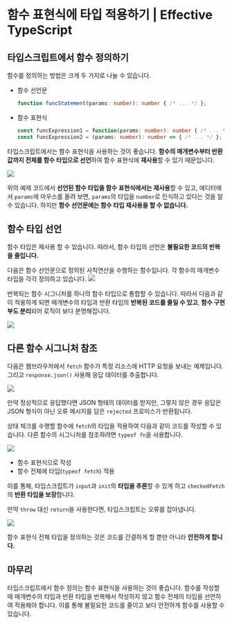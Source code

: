 # 함수 표현식에 타입 적용하기 | Effective TypeScript

## 타입스크립트에서 함수 정의하기

함수를 정의하는 방법은 크게 두 가지로 나눌 수 있습니다.
- 함수 선언문
	```typescript
	function funcStatement(params: number): number { /* ... */ };
	```
- 함수 표현식
	```typescript
	const funcExpression1 = function(params: number): number { /* ... */ };
	const funcExpression2 = (params: number): number => { /* ... */ };
	```

타입스크립트에서는 함수 표현식을 사용하는 것이 좋습니다.
**함수의 매개변수부터 반환값까지 전체를 함수 타입으로 선언**하여 함수 표현식에 **재사용**할 수 있기 때문입니다.

![](https://i.imgur.com/s73wvo9.png)

위의 예제 코드에서 **선언된 함수 타입을 함수 표현식에서는 재사용**할 수 있고, 에디터에서 `params`에 마우스를 올려 보면, `params`의 타입을 `number`로 인식하고 있다는 것을 알 수 있습니다.
하지만 **함수 선언문에는 함수 타입 재사용을 할 수 없습니다.**

## 함수 타입 선언

함수 타입은 재사용 할 수 있습니다. 따라서, 함수 타입의 선언은 **불필요한 코드의 반복을 줄입니다.**

다음은 함수 선언문으로 정의된 사칙연산을 수행하는 함수입니다.
각 함수의 매개변수 타입을 각각 정의하고 있습니다.
![](https://i.imgur.com/fiYDafB.png)

반복되는 함수 시그니처를 하나의 함수 타입으로 통합할 수 있습니다.
따라서 다음과 같이 적용하게 되면 매개변수의 타입과 반환 타입의 **반복된 코드를 줄일 수 있고**, **함수 구현부도 분리**되어 로직이 보다 분명해집니다.

![](https://i.imgur.com/0wOToxe.png)

## 다른 함수 시그니처 참조

다음은 웹브라우저에서 `fetch` 함수가 특정 리소스에 HTTP 요청을 보내는 예제입니다.
그리고 `response.json()` 사용해 응답 데이터를 추출합니다.

![](https://i.imgur.com/Elo7mcq.png)

만약 정상적으로 응답했다면 JSON 형태의 데이터를 받지만, 그렇지 않은 경우 응답은 JSON 형식이 아닌 오류 메시지를 담은 `rejected` 프로미스가 반환됩니다.

상태 체크를 수행할 함수에 `fetch`의 타입을 적용하여 다음과 같이 코드를 작성할 수 있습니다.
다른 함수의 시그니처를 참조하려면 `typeof fn`을 사용합니다.

![](https://i.imgur.com/hlSqkOO.png)

- 함수 표현식으로 작성
- 함수 전체에 타입(`typeof fetch`) 적용

이를 통해, 타입스크립트가 `input`과 `init`의 **타입을 추론**할 수 있게 하고 `checkedFetch`의 **반환 타입을 보장**합니다.

만약 `throw` 대신 `return`을 사용한다면, 타입스크립트는 오류를 잡아냅니다.

![](https://i.imgur.com/GZZZyL2.png)

함수 표현식 전체 타입을 정의하는 것은 코드를 간결하게 할 뿐만 아니라 **안전하게 합니다.**

## 마무리
타입스크립트에서 함수 정의는 함수 표현식을 사용하는 것이 좋습니다.
함수를 작성할 때 매개변수의 타입과 반환 타입을 반복해서 작성하지 않고 함수 전체의 타입을 선언하여 적용해야 합니다.
이를 통해 불필요한 코드를 줄이고 보다 안전하게 함수를 사용할 수 있습니다.
